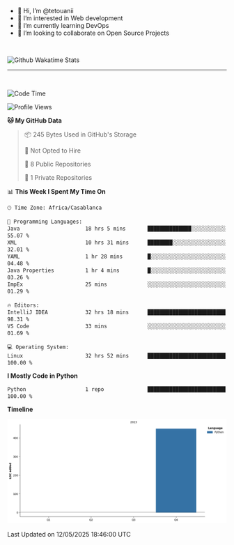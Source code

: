 - 👋 Hi, I’m @tetouanii
- 👀 I’m interested in Web development
- 🌱 I’m currently learning DevOps
- 💞️ I’m looking to collaborate on Open Source Projects

<br/>


![Github Wakatime Stats](https://github-readme-stats.vercel.app/api/wakatime/?username=@walidbosso&layout=compact&&theme=default&link="https://www.github.com/USERNAME/") 

--- 

<br/>


  
<!--START_SECTION:waka-->
![Code Time](http://img.shields.io/badge/Code%20Time-401%20hrs%204%20mins-blue)

![Profile Views](http://img.shields.io/badge/Profile%20Views-0-blue)

**🐱 My GitHub Data** 

> 📦 245 Bytes Used in GitHub's Storage 
 > 
> 🚫 Not Opted to Hire
 > 
> 📜 8 Public Repositories 
 > 
> 🔑 1 Private Repositories 
 > 
📊 **This Week I Spent My Time On** 

```text
🕑︎ Time Zone: Africa/Casablanca

💬 Programming Languages: 
Java                     18 hrs 5 mins       ██████████████░░░░░░░░░░░   55.07 % 
XML                      10 hrs 31 mins      ████████░░░░░░░░░░░░░░░░░   32.01 % 
YAML                     1 hr 28 mins        █░░░░░░░░░░░░░░░░░░░░░░░░   04.48 % 
Java Properties          1 hr 4 mins         █░░░░░░░░░░░░░░░░░░░░░░░░   03.26 % 
ImpEx                    25 mins             ░░░░░░░░░░░░░░░░░░░░░░░░░   01.29 % 

🔥 Editors: 
IntelliJ IDEA            32 hrs 18 mins      █████████████████████████   98.31 % 
VS Code                  33 mins             ░░░░░░░░░░░░░░░░░░░░░░░░░   01.69 % 

💻 Operating System: 
Linux                    32 hrs 52 mins      █████████████████████████   100.00 % 
```

**I Mostly Code in Python** 

```text
Python                   1 repo              █████████████████████████   100.00 % 
```



**Timeline**

![Lines of Code chart](https://raw.githubusercontent.com/tetouanii/tetouanii/main/assets/bar_graph.png)


 Last Updated on 12/05/2025 18:46:00 UTC
<!--END_SECTION:waka-->
